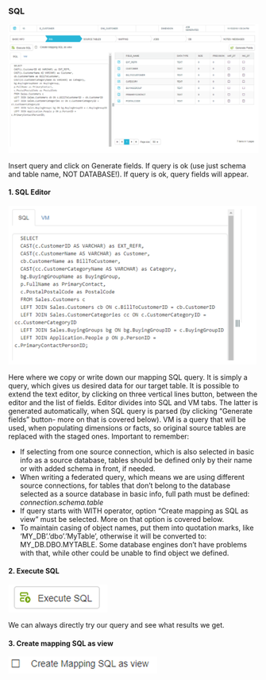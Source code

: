 ### SQL

<img src="../../snapshots/mappings_8.PNG" width="600">

Insert query and click on Generate fields. If query is ok (use just schema and table name, NOT DATABASE!). If query is ok, query fields will appear.

#### 1. SQL Editor

<img src="../../snapshots/mappings_9.PNG" width="500">

Here where we copy or write down our mapping SQL query. It is simply a query, which gives us desired data for our target table.
It is possible to extend the text editor, by clicking on three vertical lines button, between the editor and the list of fields.
Editor divides into SQL and VM tabs. The latter is generated automatically, when SQL query is parsed (by clicking “Generate fields” button- more on that is covered below). VM is a query that will be used, when populating dimensions or facts, so original source tables are replaced with the staged ones. 
Important to remember:
* If selecting from one source connection, which is also selected in basic info as a source database, tables should be defined only by their name or with added schema in front, if needed.
* 	When writing a federated query, which means we are using different source connections, for tables that don’t belong to the database selected as a source database in basic info, full path must be defined: *connection.schema.table*
* If query starts with WITH operator, option “Create mapping as SQL as view” must be selected. More on that option is covered below.
*	To maintain casing of object names, put them into quotation marks, like ‘MY_DB’.’dbo’.’MyTable’, otherwise it will be converted to: MY_DB.DBO.MYTABLE. Some database engines don’t have problems with that, while other could be unable to find object we defined.

#### 2. Execute SQL

<img src="../../snapshots/mappings_10.PNG" width="200">

We can always directly try our query and see what results we get. 

#### 3. Create mapping SQL as view


<img src="../../snapshots/mappings_105.PNG" width="300">
